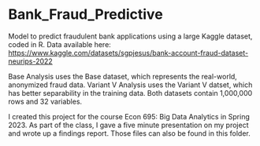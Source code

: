 # Bank_Fraud_Predictive
Model to predict fraudulent bank applications using a large Kaggle dataset, coded in R.
Data available here: https://www.kaggle.com/datasets/sgpjesus/bank-account-fraud-dataset-neurips-2022

Base Analysis uses the Base dataset, which represents the real-world, anonymized fraud data.
Variant V Analysis uses the Variant V datset, which has better separability in the training data.
Both datasets contain 1,000,000 rows and 32 variables.

I created this project for the course Econ 695: Big Data Analytics in Spring 2023.
As part of the class, I gave a five minute presentation on my project and wrote up a findings report. Those files can also be found in this folder.
